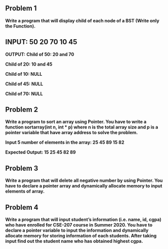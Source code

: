 ## Problem 1
**Write a program that will display child of each node of a BST (Write only the 
Function).**

## INPUT: 50 20 70 10 45

**OUTPUT:**
**Child of 50: 20 and 70**

**Child of 20: 10 and 45**

**Child of 10: NULL**

**Child of 45: NULL**

**Child of 70: NULL**





## Problem 2
**Write a program to sort an array using Pointer. You have to write a function sortarray(int n, int * p) where n is the total array size and p is a pointer variable that have array address to solve the problem.**

**Input 5 number of elements in the array: 25 45 89 15 82**

**Expected Output: 15 25 45 82 89**

## Problem 3

**Write a program that will delete all negative number by using Pointer. You have to declare a 
pointer array and dynamically allocate memory to input elements of array.**
  
## Problem 4

  **Write a program that will input student’s information (i.e. name, id, cgpa) who have enrolled for CSE-207 course in Summer 2020. You have to declare a pointer variable to input the 
information and dynamically allocate memory for storing information of each students. After 
taking input find out the student name who has obtained highest cgpa.**
